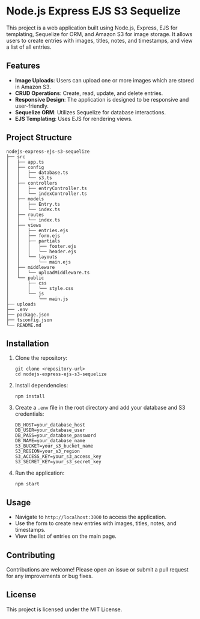# Node.js Express EJS S3 Sequelize

This project is a web application built using Node.js, Express, EJS for templating, Sequelize for ORM, and Amazon S3 for image storage. It allows users to create entries with images, titles, notes, and timestamps, and view a list of all entries.

## Features

- **Image Uploads**: Users can upload one or more images which are stored in Amazon S3.
- **CRUD Operations**: Create, read, update, and delete entries.
- **Responsive Design**: The application is designed to be responsive and user-friendly.
- **Sequelize ORM**: Utilizes Sequelize for database interactions.
- **EJS Templating**: Uses EJS for rendering views.

## Project Structure

```
nodejs-express-ejs-s3-sequelize
├── src
│   ├── app.ts
│   ├── config
│   │   ├── database.ts
│   │   └── s3.ts
│   ├── controllers
│   │   ├── entryController.ts
│   │   └── indexController.ts
│   ├── models
│   │   ├── Entry.ts
│   │   └── index.ts
│   ├── routes
│   │   └── index.ts
│   ├── views
│   │   ├── entries.ejs
│   │   ├── form.ejs
│   │   ├── partials
│   │   │   ├── footer.ejs
│   │   │   └── header.ejs
│   │   └── layouts
│   │       └── main.ejs
│   ├── middleware
│   │   └── uploadMiddleware.ts
│   └── public
│       ├── css
│       │   └── style.css
│       └── js
│           └── main.js
├── uploads
├── .env
├── package.json
├── tsconfig.json
└── README.md
```

## Installation

1. Clone the repository:
   ```
   git clone <repository-url>
   cd nodejs-express-ejs-s3-sequelize
   ```

2. Install dependencies:
   ```
   npm install
   ```

3. Create a `.env` file in the root directory and add your database and S3 credentials:
   ```
   DB_HOST=your_database_host
   DB_USER=your_database_user
   DB_PASS=your_database_password
   DB_NAME=your_database_name
   S3_BUCKET=your_s3_bucket_name
   S3_REGION=your_s3_region
   S3_ACCESS_KEY=your_s3_access_key
   S3_SECRET_KEY=your_s3_secret_key
   ```

4. Run the application:
   ```
   npm start
   ```

## Usage

- Navigate to `http://localhost:3000` to access the application.
- Use the form to create new entries with images, titles, notes, and timestamps.
- View the list of entries on the main page.

## Contributing

Contributions are welcome! Please open an issue or submit a pull request for any improvements or bug fixes.

## License

This project is licensed under the MIT License.